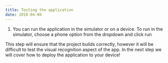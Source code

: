 ```yaml
---
title: Testing the application
date: 2018-04-08
---
```


1. You can run the application in the simulator or on a device. To run in the simulator, choose a phone option from the dropdown and click run

This step will ensure that the project builds correctly, however it will  be difficult to test the visual recognition aspect of the app. In the next step we will cover how to deploy the application to your device!
